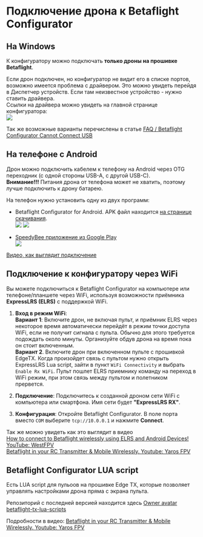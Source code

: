 # Подключение дрона к Betaflight Configurator 

## На Windows
К конфигуратору можно подключать **только дроны на прошивке Betaflight**.

Если дрон подключен, но конфигуратор не видит его в списке портов, возможно имеется проблема с драйвером. Это можно увидеть перейдя в Диспетчер устройств. Если там неизвестное устройство - нужно ставить драйвера.  
Ссылки на драйвера можно увидеть на главной странице конфигуратора:  
![](Fix_Drivers.png)

Так же возможные варианты перечислены в статье [FAQ / Betaflight Configurator Cannot Connect USB](https://hackmd.io/@nerdCopter/rJv5TUrQ2)

## На телефоне с Android
Дрон можно подключить кабелем к телефону на Android через OTG переходник (с одной стороны USB-A, с другой USB-С).   
**Внимание!!!** Питания дрона от телефона может не хватить, поэтому лучше подключить к дрону батарею.  

На телефон нужно установить одну из двух программ: 
- Betaflight Configurator for Android. APK файл находится [на странице скачивания](https://github.com/betaflight/betaflight-configurator/releases).  
![](BetaflightAndroid1.jpg) ![](BetaflightAndroid2.jpg)  

- [SpeedyBee приложение из Google Play](https://play.google.com/store/apps/details?id=com.runcam.android.runcambf)  
![](SpeedyBee_Android.jpg)  

[Видео, как выглядит подключение](Dron_Android_SpeedyBee.mp4)

## Подключение к конфигуратору через WiFi
Вы можете подключиться к Betaflight Configurator на компьютере или телефоне/планшете через WiFi, используя возможности приёмника **ExpressLRS (ELRS)** с поддержкой WiFi.

1.  **Вход в режим WiFi**:  
**Вариант 1**: Включите дрон, не включая пульт, и приёмник ELRS через некоторое время автоматически перейдёт в режим точки доступа WiFi, если не получит сигнала с пульта. Обычно для этого требуется подождать около минуты. Организуйте обдув дрона на время пока он стоит включенным.  
**Вариант 2**. Включите дрон при включенном пульте с прошивкой EdgeTX. Когда произойдет связь с пультом нужно открыть ExpressLRS Lua script, зайти в пункт `WiFi Connectivity` и выбрать `Enable Rx WiFi`. Пульт пошлет ELRS приемнику команду на переход в WiFi режим, при этом связь между пультом и полетником прервется. 

2.  **Подключение**: Подключитесь к созданной дроном сети WiFi с компьютера или смартфона. Имя сети будет **"ExpressLRS RX"**.

3.  **Конфигурация**: Откройте Betaflight Configurator. В поле порта вместо `COM` выберите `tcp://10.0.0.1` и нажмите **Connect**.

Так же можно увидеть как это выглядит в видео  
[How to connect to Betaflight wirelessly using ELRS and Android Devices! YouTube: WestFPV](https://www.youtube.com/watch?v=xd1u6SfyveI)  
[Betaflight in your RC Transmitter & Mobile Wirelessly. Youtube: Yaros FPV](https://www.youtube.com/watch?v=LDVr50zbx0o)

## Betaflight Configurator LUA script
Есть LUA script для пульоов на прошивке Edge TX, которые позволяет управлять настройками дрона пряма с экрана пульта.

Репозиторий с последней версией находится здесь [Owner avatar
betaflight-tx-lua-scripts](https://github.com/betaflight/betaflight-tx-lua-scripts)

Подробности в видео: 
[Betaflight in your RC Transmitter & Mobile Wirelessly. Youtube: Yaros FPV](https://www.youtube.com/watch?v=LDVr50zbx0o)

